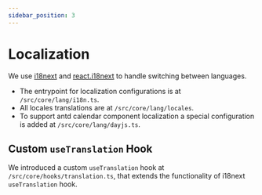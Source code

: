 ```yaml
---
sidebar_position: 3
---
```


# Localization

We use [i18next](https://www.i18next.com/) and [react.i18next](https://react.i18next.com/) to handle switching between languages.

- The entrypoint for localization configurations is at `/src/core/lang/i18n.ts`.
- All locales translations are at `/src/core/lang/locales`.
- To support antd calendar component localization a special configuration is added at `/src/core/lang/dayjs.ts`.

## Custom `useTranslation` Hook

We introduced a custom `useTranslation` hook at `/src/core/hooks/translation.ts`, that extends the functionality of i18next `useTranslation` hook.
